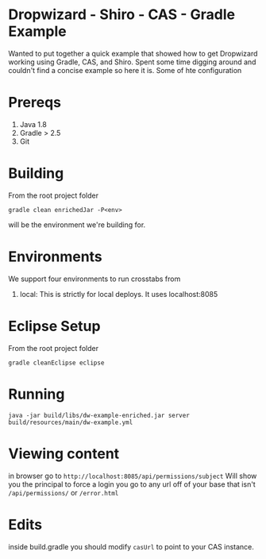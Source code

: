 # Dropwizard - Shiro - CAS - Gradle Example
Wanted to put together a quick example that showed how to get Dropwizard working using Gradle, CAS, and Shiro. Spent some time digging around and couldn't find a concise example so here it is. Some of hte configuration

# Prereqs
1. Java 1.8
2. Gradle > 2.5
3. Git

# Building
From the root project folder
```
gradle clean enrichedJar -P<env>
```

<env> will be the environment we're building for.

# Environments
We support four environments to run crosstabs from
1. local: This is strictly for local deploys. It uses localhost:8085

# Eclipse Setup
From the root project folder
```
gradle cleanEclipse eclipse
```

# Running
```java -jar build/libs/dw-example-enriched.jar server build/resources/main/dw-example.yml```

# Viewing content
in browser go to 
`http://localhost:8085/api/permissions/subject`
Will show you the principal
to force a login you go to any url off of your base that isn't `/api/permissions/` or `/error.html`

# Edits
inside build.gradle you should modify `casUrl` to point to your CAS instance.